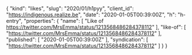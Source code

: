 {
  "kind": "likes",
  "slug": "2020/01/h1pyy",
  "client_id": "https://indigenous.realize.be",
  "date": "2020-01-05T00:39:00Z",
  "h": "h-entry",
  "properties": {
    "name": [
      "Like of https://twitter.com/MrsEmma/status/1213568486284378112"
    ],
    "like-of": [
      "https://twitter.com/MrsEmma/status/1213568486284378112"
    ],
    "published": [
      "2020-01-05T00:39:00Z"
    ],
    "syndication": [
      "https://twitter.com/MrsEmma/status/1213568486284378112"
    ]
  }
}
